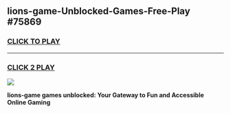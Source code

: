 
## lions-game-Unblocked-Games-Free-Play #75869
<h3>
<a href="https://us.freeplayer.one?title=lions-game&ref=9M">CLICK TO PLAY</a></h3>
<hr>

<h3>
<a href="https://us.freeplayer.one?title=lions-game&ref=9M">CLICK 2 PLAY</a>
  
</h3>

<a href="https://us.freeplayer.one?title=lions-game&ref=9M"><img src="https://clearcache.store/games.png"></a>


**lions-game games unblocked: Your Gateway to Fun and Accessible Online Gaming**
